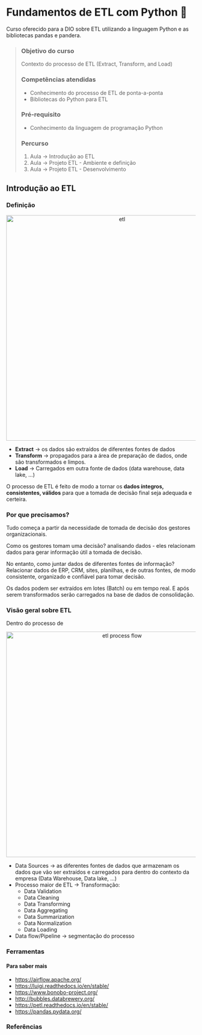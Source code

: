 # Fundamentos de ETL com Python 🐍

Curso oferecido para a DIO sobre ETL utilizando a linguagem Python e as bibliotecas pandas e pandera.

> ### Objetivo do curso
> Contexto do processo de ETL (Extract, Transform, and Load)
>
> ### Competências atendidas
> - Conhecimento do processo de ETL de ponta-a-ponta
> - Bibliotecas do Python para ETL
>
> ### Pré-requisito
> - Conhecimento da linguagem de programação Python
>
> ### Percurso
> 1. Aula → Introdução ao ETL
> 2. Aula → Projeto ETL - Ambiente e definição
> 3. Aula → Projeto ETL - Desenvolvimento


## Introdução ao ETL

### Definição

<p align="center">
  <img src="https://www.dadosaleatorios.com.br/post/etl-data-store/ETL_Fluxo.gif" alt="etl" width="600px" />
</p>

* **Extract** → os dados são extraídos de diferentes fontes de dados
* **Transform** → propagados para a área de preparação de dados, onde são transformados e limpos.
* **Load** → Carregados em outra fonte de dados (data warehouse, data lake, ...)

O processo de ETL é feito de modo a tornar os **dados íntegros, consistentes, válidos** para que a tomada de decisão final seja adequada e certeira.

### Por que precisamos?
Tudo começa a partir da necessidade de tomada de decisão dos gestores organizacionais.

Como os gestores tomam uma decisão? analisando dados - eles relacionam dados para gerar informação útil a tomada de decisão.

No entanto, como juntar dados de diferentes fontes de informação?
Relacionar dados de ERP, CRM, sites, planilhas, e de outras fontes, de modo consistente, organizado e confiável para tomar decisão.

Os dados podem ser extraídos em lotes (Batch) ou em tempo real. E após serem transformados serão carregados na base de dados de consolidação.


### Visão geral sobre ETL

Dentro do processo de 

<p align="center">
  <img src="http://2.bp.blogspot.com/-dSnbfUATfoU/U7opdrbBKTI/AAAAAAAACkU/EAnBsiIyPaY/s1600/ETL-process-flow.jpeg" alt="etl process flow" width="600px" />
</p>

* Data Sources → as diferentes fontes de dados que armazenam os dados que vão ser extraídos e carregados para dentro do contexto da empresa (Data Warehouse, Data lake, ...)
* Processo maior de ETL → Transformação:
    * Data Validation 
    * Data Cleaning
    * Data Transforming
    * Data Aggregating
    * Data Summarization
    * Data Normalization
    * Data Loading
* Data flow/Pipeline → segmentação do processo

### Ferramentas

#### Para saber mais

* https://airflow.apache.org/
* https://luigi.readthedocs.io/en/stable/
* https://www.bonobo-project.org/
* http://bubbles.databrewery.org/
* https://petl.readthedocs.io/en/stable/
* https://pandas.pydata.org/

### Referências
